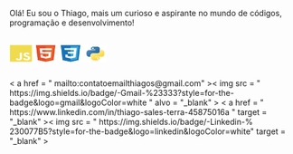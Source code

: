 Olá! Eu sou o Thiago, mais um curioso e aspirante no mundo de códigos, programação e desenvolvimento!

<div style="display: inline_block"><br>
  <img align="center" alt="Rafa-Js" height="30" width="40" src="https://raw.githubusercontent.com/devicons/devicon/master/icons/javascript/javascript-plain.svg">
  <img align="center" alt="Rafa-HTML" height="30" width="40" src="https://raw.githubusercontent.com/devicons/devicon/master/icons/html5/html5-original.svg">
  <img align="center" alt="Rafa-CSS" height="30" width="40" src="https://raw.githubusercontent.com/devicons/devicon/master/icons/css3/css3-original.svg">
  <img align="center" alt="Rafa-Python" height="30" width="40" src="https://raw.githubusercontent.com/devicons/devicon/master/icons/python/python-original.svg">
</div>
  
  ##
 
<div> 
  < a  href = " mailto:contatoemailthiagos@gmail.com" >< img  src = " https://img.shields.io/badge/-Gmail-%23333?style=for-the-badge&logo=gmail&logoColor=white "  alvo =  "_blank" ></ a>
  < a  href = " https://www.linkedin.com/in/thiago-sales-terra-45875016a " target = "_blank" >< img  src = " https://img.shields.io/badge/-Linkedin-% 230077B5?style=for-the-badge&logo=linkedin&logoColor=white"  target = "_blank" ></ a>
  
  </div>
